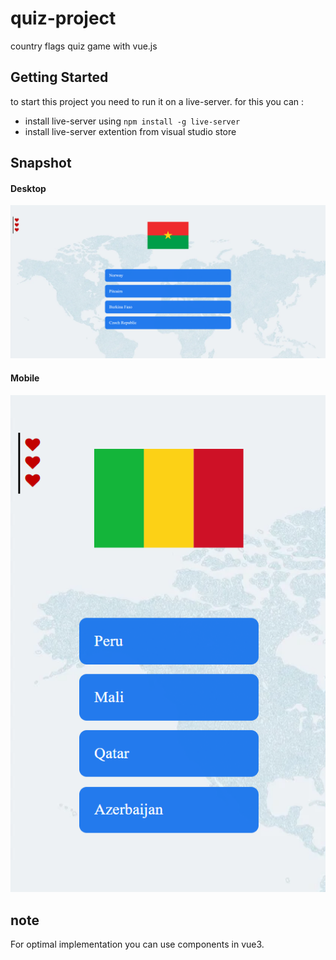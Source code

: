 # quiz-project
country flags quiz game with vue.js
## Getting Started
to start this project you need to run it on a live-server. for this you can :
- install live-server using `npm install -g live-server`
- install live-server extention from visual studio store

## Snapshot 
#### Desktop
<img src="snapshot.png" alt="Desktop Version"/>

#### Mobile
<img src="snapshot2.png" alt="Mobile Version"/>

## note
For optimal implementation you can use components in vue3.
